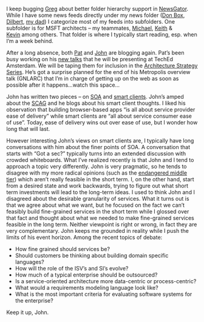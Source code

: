 I keep bugging [Greg](http://www.rassoc.com/gregr/weblog) about better
folder hierarchy support in [NewsGator](http://www.newsgator.com/).
While I have some news feeds directly under my news folder ([Don
Box](http://www.gotdotnet.com/team/dbox),
[Dilbert](http://www.dilbert.com), [my
dad](http://halpierson.blogspot.com/)) I categorize most of my feeds
into subfolders. One subfolder is for MSFT architects – my teammates,
[Michael](http://blogs.msdn.com/michael_platt/),
[Keith](http://blogs.msdn.com/keith_short/) &
[Kevin](http://weblogs.asp.net/kevinha/) among others. That folder is
where I typically start reading, esp. when I’m a week behind.

After a long absence, both [Pat](http://blogs.msdn.com/pathelland) and
[John](http://blogs.msdn.com/jdevados) are blogging again. Pat’s been
busy working on his [new
talks](http://blogs.msdn.com/pathelland/archive/2004/06/18/159345.aspx)
that he will be presenting at TechEd Amsterdam. We will be taping them
for inclusion in the [Architecture Strategy
Series](http://msdn.microsoft.com/architecture/overview/series). He’s
got a surprise planned for the end of his Metropolis overview talk
(GNLARC) that I’m in charge of getting up on the web as soon as possible
after it happens…watch this space…

John has written two pieces – on
[SOA](http://blogs.msdn.com/jdevados/archive/2004/06/22/162923.aspx) and
[smart
clients](http://blogs.msdn.com/jdevados/archive/2004/06/23/163326.aspx).
John’s amped about the
[SCAG](http://msdn.microsoft.com/architecture/default.aspx?pull=/library/en-us/dnpag/html/scag.asp)
and he blogs about his smart client thoughts. I liked his observation
that building browser-based apps “is all about service provider ease of
delivery” while smart clients are “all about service consumer ease of
use”. Today, ease of delivery wins out over ease of use, but I wonder
how long that will last.

However interesting John’s views on smart clients are, I typically have
long conversations with him about the finer points of SOA. A
conversation that starts with “Got a sec?” typically turns into an
extended discussion with crowded whiteboards. What I’ve realized
recently is that John and I tend to approach a topic very differently.
John is very pragmatic, so he tends to disagree with my more radical
opinions (such as the [endangered middle
tier](http://devhawk.net/2004/05/13/endangered-middle-tier-revisited/))
which aren’t really feasible in the short term. I, on the other hand,
start from a desired state and work backwards, trying to figure out what
short term investments will lead to the long-term ideas. I used to think
John and I disagreed about the desirable granularity of services. What
it turns out is that we agree about what we want, but he focused on the
fact we can’t feasibly build fine-grained services in the short term
while I glossed over that fact and thought about what we needed to make
fine-grained services feasible in the long term. Neither viewpoint is
right or wrong, in fact they are very complementary. John keeps me
grounded in reality while I push the limits of his event horizon. Among
the recent topics of debate:

-   How fine grained should services be?
-   Should customers be thinking about building domain specific
    languages?
-   How will the role of the ISV’s and SI’s evolve?
-   How much of a typical enterprise should be outsourced?
-   Is a service-oriented architecture more data-centric or
    process-centric?
-   What would a requirements modeling language look like?
-   What is the most important criteria for evaluating software systems
    for the enterprise?

Keep it up, John.
